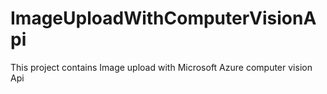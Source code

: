 # ImageUploadWithComputerVisionApi
This project contains Image upload with Microsoft Azure computer vision Api
